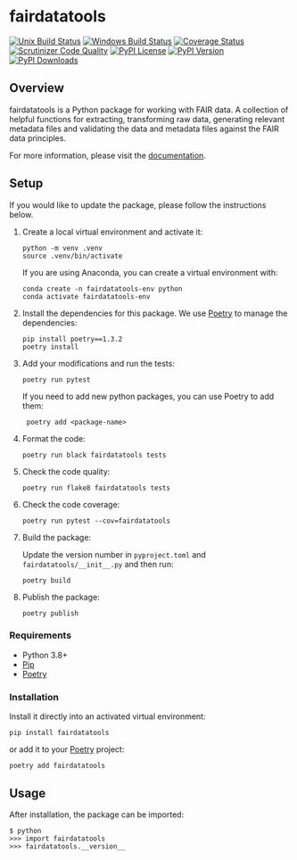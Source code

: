 # fairdatatools

[![Unix Build Status](https://img.shields.io/github/actions/workflow/status/AI-READI/fairdatatools/main.yml?branch=main&label=linux)](https://github.com/AI-READI/fairdatatools/actions)
[![Windows Build Status](https://img.shields.io/appveyor/ci/AI-READI/fairdatatools.svg?label=windows)](https://ci.appveyor.com/project/AI-READI/fairdatatools)
[![Coverage Status](https://img.shields.io/codecov/c/gh/AI-READI/fairdatatools)](https://codecov.io/gh/AI-READI/fairdatatools)
[![Scrutinizer Code Quality](https://img.shields.io/scrutinizer/g/AI-READI/fairdatatools.svg)](https://scrutinizer-ci.com/g/AI-READI/fairdatatools)
[![PyPI License](https://img.shields.io/pypi/l/fairdatatools.svg)](https://pypi.org/project/fairdatatools)
[![PyPI Version](https://img.shields.io/pypi/v/fairdatatools.svg)](https://pypi.org/project/fairdatatools)
[![PyPI Downloads](https://img.shields.io/pypi/dm/fairdatatools.svg?color=orange)](https://pypistats.org/packages/fairdatatools)

## Overview

fairdatatools is a Python package for working with FAIR data. A collection of helpful functions for extracting, transforming raw data, generating relevant metadata files and validating the data and metadata files against the FAIR data principles.

For more information, please visit the [documentation](https://fairdatatools.readthedocs.io/en/latest/).

## Setup

If you would like to update the package, please follow the instructions below.

1. Create a local virtual environment and activate it:

   ```text
   python -m venv .venv
   source .venv/bin/activate
   ```

   If you are using Anaconda, you can create a virtual environment with:

   ```text
   conda create -n fairdatatools-env python
   conda activate fairdatatools-env
   ```

2. Install the dependencies for this package. We use [Poetry](https://poetry.eustace.io/) to manage the dependencies:

   ```text
   pip install poetry==1.3.2
   poetry install
   ```

3. Add your modifications and run the tests:

   ```text
   poetry run pytest
   ```

   If you need to add new python packages, you can use Poetry to add them:

   ```text
    poetry add <package-name>
   ```

4. Format the code:

   ```text
   poetry run black fairdatatools tests
   ```

5. Check the code quality:

   ```text
   poetry run flake8 fairdatatools tests
   ```

6. Check the code coverage:

   ```text
   poetry run pytest --cov=fairdatatools
   ```

7. Build the package:

   Update the version number in `pyproject.toml` and `fairdatatools/__init__.py` and then run:

   ```text
   poetry build
   ```

8. Publish the package:

   ```text
   poetry publish
   ```

### Requirements

- Python 3.8+
- [Pip](https://pip.pypa.io/en/stable/)
- [Poetry](https://poetry.eustace.io/)

### Installation

Install it directly into an activated virtual environment:

```text
pip install fairdatatools
```

or add it to your [Poetry](https://poetry.eustace.io/) project:

```text
poetry add fairdatatools
```

## Usage

After installation, the package can be imported:

```text
$ python
>>> import fairdatatools
>>> fairdatatools.__version__
```
